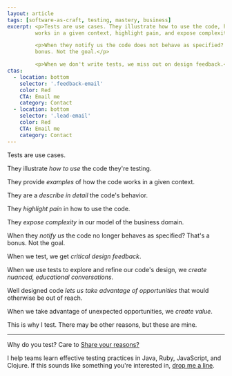 ```yaml
---
layout: article
tags: [software-as-craft, testing, mastery, business]
excerpt: <p>Tests are use cases. They illustrate how to use the code, how the code behaves, how it
         works in a given context, highlight pain, and expose complexity.</p>

         <p>When they notify us the code does not behave as specified? That's a
         bonus. Not the goal.</p>

         <p>When we don't write tests, we miss out on design feedback.</p>
ctas:
  - location: bottom
    selector: '.feedback-email'
    color: Red
    CTA: Email me
    category: Contact
  - location: bottom
    selector: '.lead-email'
    color: Red
    CTA: Email me
    category: Contact
---
```

Tests are use cases.

They illustrate *how to use* the code they're testing.

They provide *examples* of how the code works in a given context.

They are a *describe in detail* the code's behavior.

They *highlight pain* in how to use the code.

They *expose complexity* in our model of the business domain.

When they *notify us* the code no longer behaves as specified? That's a bonus.
Not the goal.

When we test, we get *critical design feedback*.

When we use tests to explore and refine our code's design, we *create nuanced,
educational conversations*.

Well designed code *lets us take advantage of opportunities* that would
otherwise be out of reach.

When we take advantage of unexpected opportunities, we *create value*.

This is why I test. There may be other reasons, but these are mine.

* * *

Why do you test? Care to <a class="feedback-email" href="mailto: zee@zeespencer.com">Share your
reasons?</a>

I help teams learn effective testing practices in Java, Ruby, JavaScript, and
Clojure. If this sounds like something you're interested in, <a
href="lead-email" href="mailto: yo@zincma.de">drop me a line</a>.
